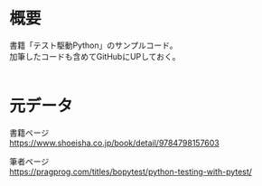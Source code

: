 # 概要
書籍「テスト駆動Python」のサンプルコード。  
加筆したコードも含めてGitHubにUPしておく。  
<br>

# 元データ
書籍ページ  
https://www.shoeisha.co.jp/book/detail/9784798157603

筆者ページ  
https://pragprog.com/titles/bopytest/python-testing-with-pytest/

